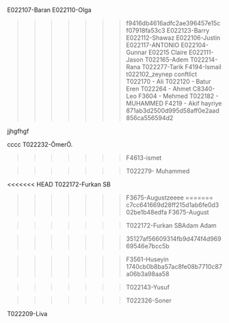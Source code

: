 E022107-Baran
E022110-Olga

> > > > > > > f9416db4616adfc2ae396457e15cf07918fa53c3
> > > > > > > E022123-Barry
> > > > > > > E022112-Shawaz
> > > > > > > E022106-Justin
> > > > > > > E022117-ANTONIO
> > > > > > > E022104-Gunnar
> > > > > > > E02215 Claire
> > > > > > > E022111-Jason
> > > > > > > T022165-Adem
> > > > > > > T022214-Rana
> > > > > > > T022277-Tarik
> > > > > > > F4194-Ismail
> > > > > > > t022102_zeynep
> > > > > > > conftlict
> > > > > > > T022170 - Ali
> > > > > > > T022120 - Batur Eren
> > > > > > > T022264 - Ahmet
> > > > > > > C8340-Leo
> > > > > > > F3604 - Mehmed
> > > > > > > T022182 - MUHAMMED
> > > > > > > F4219 - Akif
> > > > > > > hayriye
> > > > > > > 871ab3d2500d995d58aff0e2aad856ca556594d2

jjhgfhgf

cccc
T022232-ÖmerÖ. 
> > > > > > > F4613-ismet

> > > > > > > T022279- Muhammed

<<<<<<< HEAD
T022172-Furkan SB

> > > > > > > F3675-Augustzeeee
=======
>>>>>>> c7cc641669d28ff215d1ab6fe0d302be1b48edfa
> > > > > > > F3675-August


> > > > > > > T022172-Furkan SBAdam
> > > > > > > Adam

> > > > > > > 35127af56609314fb9d474f4d96969546e7bcc5b


> > > > > > > F3561-Huseyin
> > > > > > > 1740cb0b8ba57ac8fe08b7710c87a06b3a98aa58

> > > > > > > T022143-Yusuf


















> > > > > > > T022326-Soner

T022209-Liva